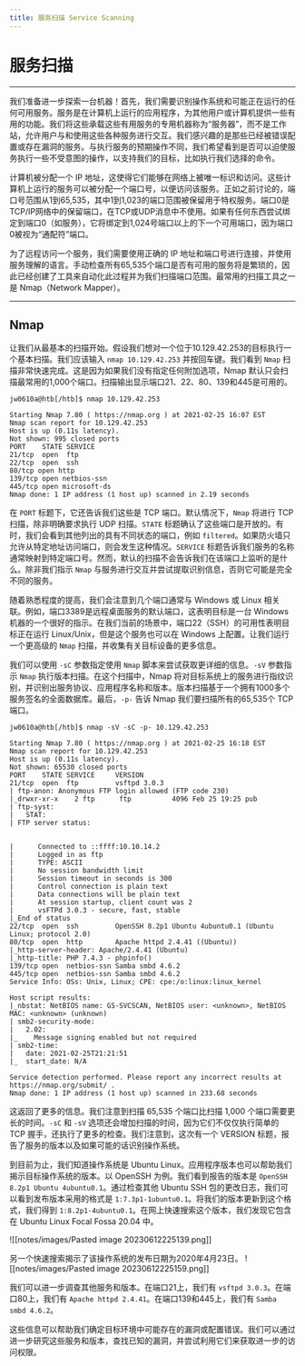```yaml
---
title: 服务扫描 Service Scanning
---
```

# 服务扫描

---

我们准备进一步探索一台机器！首先，我们需要识别操作系统和可能正在运行的任何可用服务。服务是在计算机上运行的应用程序，为其他用户或计算机提供一些有用的功能。我们将这些承载这些有用服务的专用机器称为“服务器”，而不是工作站，允许用户与和使用这些各种服务进行交互。我们感兴趣的是那些已经被错误配置或存在漏洞的服务。与执行服务的预期操作不同，我们希望看到是否可以迫使服务执行一些不受意图的操作，以支持我们的目标，比如执行我们选择的命令。

计算机被分配一个 IP 地址，这使得它们能够在网络上被唯一标识和访问。这些计算机上运行的服务可以被分配一个端口号，以便访问该服务。正如之前讨论的，端口号范围从1到65,535，其中1到1,023的端口范围被保留用于特权服务。端口0是TCP/IP网络中的保留端口，在TCP或UDP消息中不使用。如果有任何东西尝试绑定到端口0（如服务），它将绑定到1,024号端口以上的下一个可用端口，因为端口0被视为“通配符”端口。

为了远程访问一个服务，我们需要使用正确的 IP 地址和端口号进行连接，并使用服务理解的语言。手动检查所有65,535个端口是否有可用的服务将是繁琐的，因此已经创建了工具来自动化此过程并为我们扫描端口范围。最常用的扫描工具之一是 Nmap（Network Mapper）。

---

## Nmap

让我们从最基本的扫描开始。假设我们想对一个位于10.129.42.253的目标执行一个基本扫描。我们应该输入 `nmap 10.129.42.253` 并按回车键。我们看到 `Nmap` 扫描非常快速完成。这是因为如果我们没有指定任何附加选项，Nmap 默认只会扫描最常用的1,000个端口。扫描输出显示端口21、22、80、139和445是可用的。

```Plaintext
jw0610a@htb[/htb]$ nmap 10.129.42.253

Starting Nmap 7.80 ( https://nmap.org ) at 2021-02-25 16:07 EST
Nmap scan report for 10.129.42.253
Host is up (0.11s latency).
Not shown: 995 closed ports
PORT    STATE SERVICE
21/tcp  open  ftp
22/tcp  open  ssh
80/tcp open http
139/tcp open netbios-ssn
445/tcp open microsoft-ds
Nmap done: 1 IP address (1 host up) scanned in 2.19 seconds
```

在 `PORT` 标题下，它还告诉我们这些是 TCP 端口。默认情况下，`Nmap` 将进行 TCP 扫描，除非明确要求执行 UDP 扫描。`STATE` 标题确认了这些端口是开放的。有时，我们会看到其他列出的具有不同状态的端口，例如 `filtered`。如果防火墙只允许从特定地址访问端口，则会发生这种情况。`SERVICE` 标题告诉我们服务的名称通常映射到特定端口号。然而，默认的扫描不会告诉我们在该端口上监听的是什么。除非我们指示 `Nmap` 与服务进行交互并尝试提取识别信息，否则它可能是完全不同的服务。

随着熟悉程度的提高，我们会注意到几个端口通常与 Windows 或 Linux 相关联。例如，端口3389是远程桌面服务的默认端口，这表明目标是一台 Windows 机器的一个很好的指示。在我们当前的场景中，端口22（SSH）的可用性表明目标正在运行 Linux/Unix，但是这个服务也可以在 Windows 上配置。让我们运行一个更高级的 `Nmap` 扫描，并收集有关目标设备的更多信息。

我们可以使用 `-sC` 参数指定使用 `Nmap` 脚本来尝试获取更详细的信息。`-sV` 参数指示 `Nmap` 执行版本扫描。在这个扫描中，Nmap 将对目标系统上的服务进行指纹识别，并识别出服务协议、应用程序名称和版本。版本扫描基于一个拥有1000多个服务签名的全面数据库。最后，`-p-` 告诉 Nmap 我们要扫描所有的65,535个 TCP 端口。

```Plaintext
jw0610a@htb[/htb]$ nmap -sV -sC -p- 10.129.42.253

Starting Nmap 7.80 ( https://nmap.org ) at 2021-02-25 16:18 EST
Nmap scan report for 10.129.42.253
Host is up (0.11s latency).
Not shown: 65530 closed ports
PORT    STATE SERVICE     VERSION
21/tcp  open  ftp         vsftpd 3.0.3
| ftp-anon: Anonymous FTP login allowed (FTP code 230)
|_drwxr-xr-x    2 ftp      ftp          4096 Feb 25 19:25 pub
| ftp-syst: 
|   STAT: 
| FTP server status:


|      Connected to ::ffff:10.10.14.2
|      Logged in as ftp
|      TYPE: ASCII
|      No session bandwidth limit
|      Session timeout in seconds is 300
|      Control connection is plain text
|      Data connections will be plain text
|      At session startup, client count was 2
|      vsFTPd 3.0.3 - secure, fast, stable
|_End of status
22/tcp  open  ssh         OpenSSH 8.2p1 Ubuntu 4ubuntu0.1 (Ubuntu Linux; protocol 2.0)
80/tcp  open  http        Apache httpd 2.4.41 ((Ubuntu))
|_http-server-header: Apache/2.4.41 (Ubuntu)
|_http-title: PHP 7.4.3 - phpinfo()
139/tcp open  netbios-ssn Samba smbd 4.6.2
445/tcp open  netbios-ssn Samba smbd 4.6.2
Service Info: OSs: Unix, Linux; CPE: cpe:/o:linux:linux_kernel

Host script results:
|_nbstat: NetBIOS name: GS-SVCSCAN, NetBIOS user: <unknown>, NetBIOS MAC: <unknown> (unknown)
| smb2-security-mode: 
|   2.02: 
|_    Message signing enabled but not required
| smb2-time: 
|   date: 2021-02-25T21:21:51
|_  start_date: N/A

Service detection performed. Please report any incorrect results at https://nmap.org/submit/ .
Nmap done: 1 IP address (1 host up) scanned in 233.68 seconds
```

这返回了更多的信息。我们注意到扫描 65,535 个端口比扫描 1,000 个端口需要更长的时间。`-sC` 和 `-sV` 选项还会增加扫描的时间，因为它们不仅仅执行简单的 TCP 握手，还执行了更多的检查。我们注意到，这次有一个 VERSION 标题，报告了服务的版本以及如果可能的话识别操作系统。

到目前为止，我们知道操作系统是 Ubuntu Linux。应用程序版本也可以帮助我们揭示目标操作系统的版本。以 OpenSSH 为例。我们看到报告的版本是 `OpenSSH 8.2p1 Ubuntu 4ubuntu0.1`。通过检查其他 Ubuntu SSH 包的更改日志，我们可以看到发布版本采用的格式是 `1:7.3p1-1ubuntu0.1`。将我们的版本更新到这个格式，我们得到 `1:8.2p1-4ubuntu0.1`。在网上快速搜索这个版本，我们发现它包含在 Ubuntu Linux Focal Fossa 20.04 中。

![[notes/images/Pasted image 20230612225139.png]]

另一个快速搜索揭示了该操作系统的发布日期为2020年4月23日。
![[notes/images/Pasted image 20230612225159.png]]


我们可以进一步调查其他服务和版本。在端口21上，我们有 `vsftpd 3.0.3`。在端口80上，我们有 `Apache httpd 2.4.41`。在端口139和445上，我们有 `Samba smbd 4.6.2`。

这些信息可以帮助我们确定目标环境中可能存在的漏洞或配置错误。我们可以通过进一步研究这些服务和版本，查找已知的漏洞，并尝试利用它们来获取进一步的访问权限。